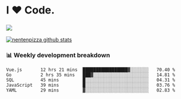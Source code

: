 # I ❤️ Code.

### ![](http://img.shields.io/badge/Go-language-blue?style=for-the-badge&logo=appveyor)
[![nentenpizza github stats](https://github-readme-stats.vercel.app/api?username=nentenpizza&count_private=true)](https://github.com/anuraghazra/github-readme-stats)

### 📊 Weekly development breakdown

<!--START_SECTION:waka-->
```text
Vue.js       12 hrs 21 mins  █████████████████▓░░░░░░░   70.40 % 
Go           2 hrs 35 mins   ███▓░░░░░░░░░░░░░░░░░░░░░   14.81 % 
SQL          45 mins         █░░░░░░░░░░░░░░░░░░░░░░░░   04.31 % 
JavaScript   39 mins         █░░░░░░░░░░░░░░░░░░░░░░░░   03.76 % 
YAML         29 mins         ▓░░░░░░░░░░░░░░░░░░░░░░░░   02.83 % 
```
<!--END_SECTION:waka-->

